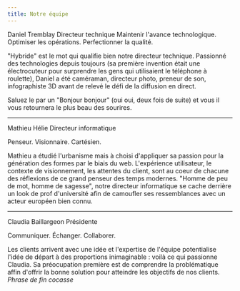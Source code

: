 ```yaml
---
title: Notre équipe
---
```

Daniel Tremblay
Directeur technique
Maintenir l'avance technologique. Optimiser les opérations. Perfectionner la qualité. 

"Hybride" est le mot qui qualifie bien notre directeur technique. Passionné des technologies depuis toujours (sa première invention était une électrocuteur pour surprendre les gens qui utilisaient le téléphone à roulette), Daniel a été caméraman, directeur photo, preneur de son, infographiste 3D avant de relevé le défi de la diffusion en direct. 

Saluez le par un "Bonjour bonjour" (oui oui, deux fois de suite) et vous il vous retournera le plus beau des sourires. 

---
Mathieu Hélie
Directeur informatique

Penseur. Visionnaire. Cartésien.

Mathieu a étudié l'urbanisme mais à choisi d'appliquer sa passion pour la génération des formes par le biais du web. L'expérience utilisateur, le contexte de visionnement, les attentes du client, sont au coeur de chacune des réflexions de ce grand penseur des temps modernes. "Homme de peu de mot, homme de sagesse", notre directeur informatique se cache derrière un look de prof d'université afin de camoufler ses ressemblances avec un acteur européen bien connu.


---
Claudia Baillargeon
Présidente

Communiquer. Échanger. Collaborer. 


Les clients arrivent avec une idée et l'expertise de l'équipe potentialise l'idée de départ à des proportions inimaginable : voilà ce qui passionne Claudia. Sa préocupation première est de comprendre la problématique affin d'offrir la bonne solution pour atteindre les objectifs de nos clients. *Phrase de fin cocasse*
